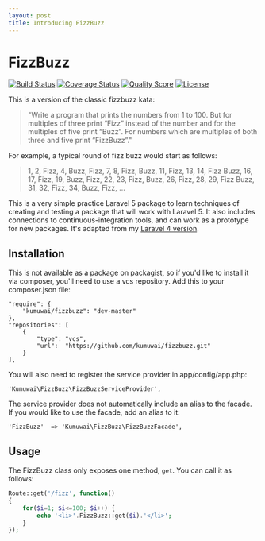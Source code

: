 ```yaml
---
layout: post
title: Introducing FizzBuzz
---
```


FizzBuzz
========
[![Build Status](https://img.shields.io/travis/kumuwai/fizzbuzz/master.svg)](https://travis-ci.org/kumuwai/fizzbuzz)
[![Coverage Status](https://coveralls.io/repos/kumuwai/fizzbuzz/badge.svg)](https://coveralls.io/r/kumuwai/fizzbuzz)
[![Quality Score](https://img.shields.io/scrutinizer/g/kumuwai/fizzbuzz.svg)](https://scrutinizer-ci.com/g/kumuwai/fizzbuzz)
[![License](https://img.shields.io/badge/license-MIT-blue.svg)](LICENSE.md)

This is a version of the classic fizzbuzz kata:

> "Write a program that prints the numbers from 1 to 100. But for multiples of three print “Fizz” instead of the number and for the multiples of five print “Buzz”. For numbers which are multiples of both three and five print “FizzBuzz”."

For example, a typical round of fizz buzz would start as follows:

> 1, 2, Fizz, 4, Buzz, Fizz, 7, 8, Fizz, Buzz, 11, Fizz, 13, 14, Fizz Buzz, 16, 17, Fizz, 19, Buzz, Fizz, 22, 23, Fizz, Buzz, 26, Fizz, 28, 29, Fizz Buzz, 31, 32, Fizz, 34, Buzz, Fizz, ...

This is a very simple practice Laravel 5 package to learn techniques of creating and testing a package that will work with Laravel 5. It also includes connections to continuous-integration tools, and can work as a prototype for new packages. It's adapted from my [Laravel 4 version](jijoel/fizzbuzz). 


Installation
--------------
This is not available as a package on packagist, so if you'd like to install it via composer, you'll need to use a vcs repository. Add this to your composer.json file:

    "require": {
        "kumuwai/fizzbuzz": "dev-master"
    },
    "repositories": [
        {
            "type": "vcs",
            "url":  "https://github.com/kumuwai/fizzbuzz.git"
        }
    ],

You will also need to register the service provider in app/config/app.php:

    'Kumuwai\FizzBuzz\FizzBuzzServiceProvider',

The service provider does not automatically include an alias to the facade. If you would like to use the facade, add an alias to it:

    'FizzBuzz'  => 'Kumuwai\FizzBuzz\FizzBuzzFacade',


Usage
---------

The FizzBuzz class only exposes one method, `get`. You can call it as follows: 

```php
Route::get('/fizz', function()
{
    for($i=1; $i<=100; $i++) {
        echo '<li>'.FizzBuzz::get($i).'</li>';            
    }
});
```

